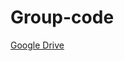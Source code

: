 # Group-code

[Google Drive](https://drive.google.com/drive/folders/1bV098M7I3GUH060nlAC9cZkpo5Wbpdb4?usp=drive_link)